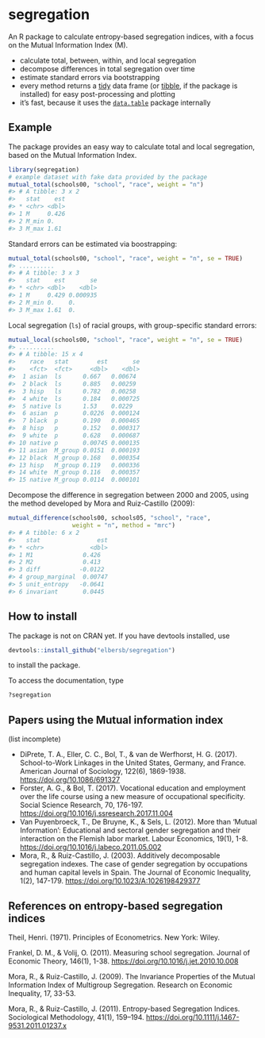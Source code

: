 <!-- README.md is generated from README.Rmd. Please edit that file -->
segregation
===========

An R package to calculate entropy-based segregation indices, with a
focus on the Mutual Information Index (M).

-   calculate total, between, within, and local segregation
-   decompose differences in total segregation over time
-   estimate standard errors via bootstrapping
-   every method returns a
    [tidy](http://vita.had.co.nz/papers/tidy-data.html) data frame (or
    [tibble](http://tibble.tidyverse.org), if the package is installed)
    for easy post-processing and plotting
-   it’s fast, because it uses the
    [`data.table`](https://github.com/Rdatatable/data.table/wiki)
    package internally

Example
-------

The package provides an easy way to calculate total and local
segregation, based on the Mutual Information Index.

``` r
library(segregation)
# example dataset with fake data provided by the package
mutual_total(schools00, "school", "race", weight = "n")
#> # A tibble: 3 x 2
#>   stat    est
#> * <chr> <dbl>
#> 1 M     0.426
#> 2 M_min 0.   
#> 3 M_max 1.61
```

Standard errors can be estimated via boostrapping:

``` r
mutual_total(schools00, "school", "race", weight = "n", se = TRUE)
#> ..........
#> # A tibble: 3 x 3
#>   stat    est       se
#> * <chr> <dbl>    <dbl>
#> 1 M     0.429 0.000935
#> 2 M_min 0.    0.      
#> 3 M_max 1.61  0.
```

Local segregation (`ls`) of racial groups, with group-specific standard
errors:

``` r
mutual_local(schools00, "school", "race", weight = "n", se = TRUE)
#> ..........
#> # A tibble: 15 x 4
#>    race   stat        est       se
#>    <fct>  <fct>     <dbl>    <dbl>
#>  1 asian  ls      0.667   0.00674 
#>  2 black  ls      0.885   0.00259 
#>  3 hisp   ls      0.782   0.00258 
#>  4 white  ls      0.184   0.000725
#>  5 native ls      1.53    0.0229  
#>  6 asian  p       0.0226  0.000124
#>  7 black  p       0.190   0.000465
#>  8 hisp   p       0.152   0.000317
#>  9 white  p       0.628   0.000687
#> 10 native p       0.00745 0.000135
#> 11 asian  M_group 0.0151  0.000193
#> 12 black  M_group 0.168   0.000354
#> 13 hisp   M_group 0.119   0.000336
#> 14 white  M_group 0.116   0.000357
#> 15 native M_group 0.0114  0.000101
```

Decompose the difference in segregation between 2000 and 2005, using the
method developed by Mora and Ruiz-Castillo (2009):

``` r
mutual_difference(schools00, schools05, "school", "race", 
                  weight = "n", method = "mrc")
#> # A tibble: 6 x 2
#>   stat                est
#> * <chr>             <dbl>
#> 1 M1              0.426  
#> 2 M2              0.413  
#> 3 diff           -0.0122 
#> 4 group_marginal  0.00747
#> 5 unit_entropy   -0.0641 
#> 6 invariant       0.0445
```

How to install
--------------

The package is not on CRAN yet. If you have devtools installed, use

``` r
devtools::install_github("elbersb/segregation") 
```

to install the package.

To access the documentation, type

``` r
?segregation
```

Papers using the Mutual information index
-----------------------------------------

(list incomplete)

-   DiPrete, T. A., Eller, C. C., Bol, T., & van de Werfhorst, H. G.
    (2017). School-to-Work Linkages in the United States, Germany, and
    France. American Journal of Sociology, 122(6), 1869-1938.
    <https://doi.org/10.1086/691327>
-   Forster, A. G., & Bol, T. (2017). Vocational education and
    employment over the life course using a new measure of occupational
    specificity. Social Science Research, 70, 176-197.
    <https://doi.org/10.1016/j.ssresearch.2017.11.004>
-   Van Puyenbroeck, T., De Bruyne, K., & Sels, L. (2012). More than
    ‘Mutual Information’: Educational and sectoral gender segregation
    and their interaction on the Flemish labor market. Labour Economics,
    19(1), 1-8. <https://doi.org/10.1016/j.labeco.2011.05.002>
-   Mora, R., & Ruiz-Castillo, J. (2003). Additively decomposable
    segregation indexes. The case of gender segregation by occupations
    and human capital levels in Spain. The Journal of Economic
    Inequality, 1(2), 147-179. <https://doi.org/10.1023/A:1026198429377>

References on entropy-based segregation indices
-----------------------------------------------

Theil, Henri. (1971). Principles of Econometrics. New York: Wiley.

Frankel, D. M., & Volij, O. (2011). Measuring school segregation.
Journal of Economic Theory, 146(1), 1-38.
<https://doi.org/10.1016/j.jet.2010.10.008>

Mora, R., & Ruiz-Castillo, J. (2009). The Invariance Properties of the
Mutual Information Index of Multigroup Segregation. Research on Economic
Inequality, 17, 33-53.

Mora, R., & Ruiz-Castillo, J. (2011). Entropy-based Segregation Indices.
Sociological Methodology, 41(1), 159–194.
<https://doi.org/10.1111/j.1467-9531.2011.01237.x>
